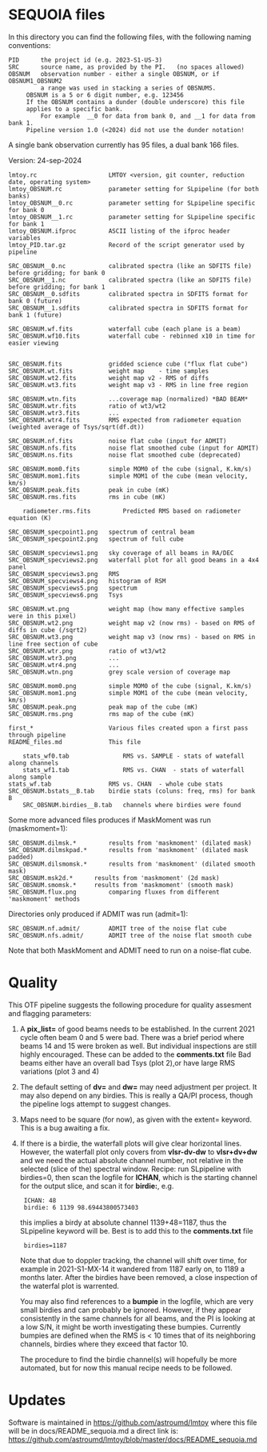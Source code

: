 # SEQUOIA files

In this directory you can find the following files, with the following naming conventions:

    PID      the project id (e.g. 2023-S1-US-3)
    SRC      source name, as provided by the PI.   (no spaces allowed)
    OBSNUM   observation number - either a single OBSNUM, or if OBSNUM1_OBSNUM2
             a range was used in stacking a series of OBSNUMS.
	     OBSNUM is a 5 or 6 digit number, e.g. 123456
	     If the OBSNUM contains a dunder (double underscore) this file
	     applies to a specific bank.
             For example  __0 for data from bank 0, and __1 for data from bank 1.
	     Pipeline version 1.0 (<2024) did not use the dunder notation!

A single bank observation currently has 95 files, a dual bank 166 files.
        
Version:  24-sep-2024

	lmtoy.rc                    LMTOY <version, git counter, reduction date, operating system>
	lmtoy_OBSNUM.rc             parameter setting for SLpipeline (for both banks)
	lmtoy_OBSNUM__0.rc          parameter setting for SLpipeline specific for bank 0
	lmtoy_OBSNUM__1.rc          parameter setting for SLpipeline specific for bank 1
	lmtoy_OBSNUM.ifproc         ASCII listing of the ifproc header variables
	lmtoy_PID.tar.gz            Record of the script generator used by pipeline

	SRC_OBSNUM__0.nc            calibrated spectra (like an SDFITS file) before gridding; for bank 0
	SRC_OBSNUM__1.nc            calibrated spectra (like an SDFITS file) before gridding; for bank 1
	SRC_OBSNUM__0.sdfits        calibrated spectra in SDFITS format for bank 0 (future)
	SRC_OBSNUM__1.sdfits        calibrated spectra in SDFITS format for bank 1 (future)

	SRC_OBSNUM.wf.fits          waterfall cube (each plane is a beam)
	SRC_OBSNUM.wf10.fits        waterfall cube - rebinned x10 in time for easier viewing
	

	SRC_OBSNUM.fits             gridded science cube ("flux flat cube")
	SRC_OBSNUM.wt.fits          weight map    - time samples
	SRC_OBSNUM.wt2.fits         weight map v2 - RMS of diffs
	SRC_OBSNUM.wt3.fits         weight map v3 - RMS in line free region

	SRC_OBSNUM.wtn.fits         ...coverage map (normalized) *BAD BEAM*
	SRC_OBSNUM.wtr.fits         ratio of wt3/wt2
	SRC_OBSNUM.wtr3.fits        ...
	SRC_OBSNUM.wtr4.fits        RMS expected from radiometer equation (weighted average of Tsys/sqrt(df.dt))
	
	SRC_OBSNUM.nf.fits          noise flat cube (input for ADMIT)
	SRC_OBSNUM.nfs.fits         noise flat smoothed cube (input for ADMIT)
	SRC_OBSNUM.ns.fits          noise flat smoothed cube (deprecated)

	SRC_OBSNUM.mom0.fits        simple MOM0 of the cube (signal, K.km/s)
	SRC_OBSNUM.mom1.fits        simple MOM1 of the cube (mean velocity, km/s)
	SRC_OBSNUM.peak.fits        peak in cube (mK)
	SRC_OBSNUM.rms.fits         rms in cube (mK)

        radiometer.rms.fits         Predicted RMS based on radiometer equation (K)
	
	SRC_OBSNUM_specpoint1.png   spectrum of central beam
	SRC_OBSNUM_specpoint2.png   spectrum of full cube

	SRC_OBSNUM_specviews1.png   sky coverage of all beams in RA/DEC
	SRC_OBSNUM_specviews2.png   waterfall plot for all good beams in a 4x4 panel
	SRC_OBSNUM_specviews3.png   RMS
	SRC_OBSNUM_specviews4.png   histogram of RSM
	SRC_OBSNUM_specviews5.png   spectrum 
	SRC_OBSNUM_specviews6.png   Tsys
	
	SRC_OBSNUM.wt.png           weight map (how many effective samples were in this pixel)
	SRC_OBSNUM.wt2.png          weight map v2 (now rms) - based on RMS of diffs in cube (/sqrt2)
	SRC_OBSNUM.wt3.png          weight map v3 (now rms) - based on RMS in line free section of cube
	SRC_OBSNUM.wtr.png          ratio of wt3/wt2
	SRC_OBSNUM.wtr3.png         ...
	SRC_OBSNUM.wtr4.png         ...
	SRC_OBSNUM.wtn.png          grey scale version of coverage map
	
	SRC_OBSNUM.mom0.png         simple MOM0 of the cube (signal, K.km/s)
	SRC_OBSNUM.mom1.png         simple MOM1 of the cube (mean velocity, km/s)
	SRC_OBSNUM.peak.png         peak map of the cube (mK)
	SRC_OBSNUM.rms.png          rms map of the cube (mK)

	first_*                     Various files created upon a first pass through pipeline
	README_files.md             This file

        stats_wf0.tab               RMS vs. SAMPLE - stats of watefall along channels
        stats_wf1.tab               RMS vs. CHAN  - stats of waterfall along sample
	stats_wf.tab                RMS vs. CHAN  - whole cube stats
	SRC_OBSNUM.bstats__B.tab    birdie stats (coluns: freq, rms) for bank B
        SRC_OBSNUM.birdies__B.tab   channels where birdies were found

Some more advanced files produces if MaskMoment was run (maskmoment=1):

	SRC_OBSNUM.dilmsk.*         results from 'maskmoment' (dilated mask)
	SRC_OBSNUM.dilmskpad.*      results from 'maskmoment' (dilated mask padded)
	SRC_OBSNUM.dilsmomsk.*	    results from 'maskmoment' (dilated smooth mask)
	SRC_OBSNUM.msk2d.*	    results from 'maskmoment' (2d mask)
	SRC_OBSNUM.smomsk.*	    results from 'maskmoment' (smooth mask)
	SRC_OBSNUM.flux.png         comparing fluxes from different 'maskmoment' methods


Directories only produced if ADMIT was run (admit=1):

	SRC_OBSNUM.nf.admit/        ADMIT tree of the noise flat cube
	SRC_OBSNUM.nfs.admit/       ADMIT tree of the noise flat smooth cube


Note that both MaskMoment and ADMIT need to run on a noise-flat cube.


# Quality

This OTF pipeline suggests the following procedure for quality assesment and flagging parameters:

1. A **pix_list=** of good beams needs to be established. In the current 2021 cycle often
   beam 0 and 5 were bad. There was a brief period where beams 14 and 15 were
   broken as well. But individual inspections are still highly encouraged. These
   can be added to the **comments.txt** file
   Bad beams either have an overall bad Tsys (plot 2),or have large RMS variations
   (plot 3 and 4)
   
2. The default setting of **dv=** and **dw=** may need adjustment per project. It may also
   depend on any birdies. This is really a QA/PI process, though the pipeline logs attempt
   to suggest changes.

3. Maps need to be square (for now), as given with the extent= keyword.
   This is a bug awaiting a fix.

4. If there is a birdie, the waterfall plots will give clear horizontal lines. 
   However, the waterfall plot only covers from **vlsr-dv-dw** to **vlsr+dv+dw**
   and we need the actual absolute channel number, not relative in the selected
   (slice of the) spectral window.
   Recipe:    run SLpipeline with birdies=0, then scan the logfile for **ICHAN**, which is
   the starting channel for the output slice, and scan it for **birdie:**, e.g.
   
        ICHAN: 48
        birdie: 6 1139 98.69443800573403
		
   this implies a birdy at absolute channel 1139+48=1187, thus the SLpipeline 
   keyword will be. Best is to add this to the **comments.txt** file
   
        birdies=1187
		
   Note that due to doppler tracking, the channel will shift over time, for example
   in 2021-S1-MX-14 it wandered from 1187 early on, to 1189 a months later.
   After the birdies have been removed, a close inspection of the waterfal plot
   is warrented.

   You may also find references to a **bumpie** in the logfile, which are very small birdies
   and can probably be ignored. However, if they appear consistently in the same channels
   for all beams, and the PI is looking at a low S/N, it might be worth investigating
   these bumpies. Currently bumpies are defined when the RMS is < 10 times that of its
   neighboring channels, birdies where they exceed that factor 10.
   
   The procedure to find the birdie channel(s) will hopefully be more automated, but
   for now this manual recipe needs to be followed.
   
# Updates

Software is maintained in https://github.com/astroumd/lmtoy where this file will be in docs/README_sequoia.md
a direct link is:  https://github.com/astroumd/lmtoy/blob/master/docs/README_sequoia.md
